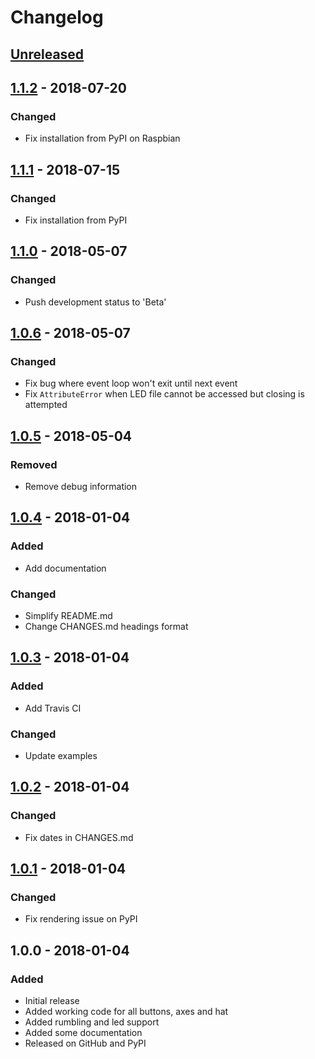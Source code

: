 # Changelog

## [Unreleased]

## [1.1.2] - 2018-07-20
### Changed
- Fix installation from PyPI on Raspbian

## [1.1.1] - 2018-07-15
### Changed
- Fix installation from PyPI

## [1.1.0] - 2018-05-07
### Changed
- Push development status to 'Beta'

## [1.0.6] - 2018-05-07
### Changed
- Fix bug where event loop won't exit until next event
- Fix `AttributeError` when LED file cannot be accessed but closing is attempted

## [1.0.5] - 2018-05-04
### Removed
- Remove debug information

## [1.0.4] - 2018-01-04
### Added
- Add documentation

### Changed
- Simplify README.md
- Change CHANGES.md headings format

## [1.0.3] - 2018-01-04
### Added
- Add Travis CI

### Changed
- Update examples

## [1.0.2] - 2018-01-04
### Changed
- Fix dates in CHANGES.md

## [1.0.1] - 2018-01-04
### Changed
- Fix rendering issue on PyPI

## 1.0.0 - 2018-01-04
### Added
- Initial release
- Added working code for all buttons, axes and hat
- Added rumbling and led support
- Added some documentation
- Released on GitHub and PyPI

[Unreleased]: https://github.com/linusg/xbox360controller/compare/v1.1.2...HEAD
[1.1.2]: https://github.com/linusg/xbox360controller/compare/v1.1.1...v1.1.2
[1.1.1]: https://github.com/linusg/xbox360controller/compare/v1.1.0...v1.1.1
[1.1.0]: https://github.com/linusg/xbox360controller/compare/v1.0.6...v1.1.0
[1.0.6]: https://github.com/linusg/xbox360controller/compare/v1.0.5...v1.0.6
[1.0.5]: https://github.com/linusg/xbox360controller/compare/v1.0.4...v1.0.5
[1.0.4]: https://github.com/linusg/xbox360controller/compare/v1.0.3...v1.0.4
[1.0.3]: https://github.com/linusg/xbox360controller/compare/v1.0.2...v1.0.3
[1.0.2]: https://github.com/linusg/xbox360controller/compare/v1.0.1...v1.0.2
[1.0.1]: https://github.com/linusg/xbox360controller/compare/v1.0.0...v1.0.1
